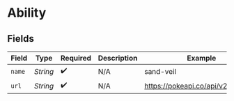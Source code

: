 # Ability


## Fields

| Field                                | Type                                 | Required                             | Description                          | Example                              |
| ------------------------------------ | ------------------------------------ | ------------------------------------ | ------------------------------------ | ------------------------------------ |
| `name`                               | *String*                             | :heavy_check_mark:                   | N/A                                  | sand-veil                            |
| `url`                                | *String*                             | :heavy_check_mark:                   | N/A                                  | https://pokeapi.co/api/v2/ability/8/ |